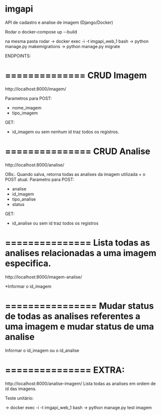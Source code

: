 # imgapi
API de cadastro e analise de imagem (Django/Docker)

Rodar o 
docker-compose up --build

na mesma pasta rodar 
-> docker exec -i -t imgapi_web_1 bash
-> python manage.py makemigrations
-> python manage.py migrate



ENDPOINTS:

==============
CRUD Imagem
==============
http://localhost:8000/imagem/

Parametros para POST:
- nome_imagem
- tipo_imagem

GET:
- id_imagem ou sem nenhum id traz todos os registros.

===============
CRUD Analise
===============
http://localhost:8000/analise/


OBs:. Quando salva, retorna todas as analises da imagem utilizada + o POST atual.
Parametro para POST:
- analise
- id_imagem
- tipo_analise
- status 

GET:
- id_analise ou sem id traz todos os registros

===============
Lista todas as analises relacionadas a uma imagem especifica.
===============

http://localhost:8000/imagem-analise/

*Informar o id_imagem 


================
Mudar status de todas as analises referentes a uma imagem e mudar status de uma analise
================

Informar o id_imagem ou o id_analise

===============
EXTRA:
===============

http://localhost:8000/analise-imagem/
Lista todas as analises em ordem de id das imagens.


Teste unitário:

-> docker exec -i -t imgapi_web_1 bash
-> python manage.py test imagem 
 




